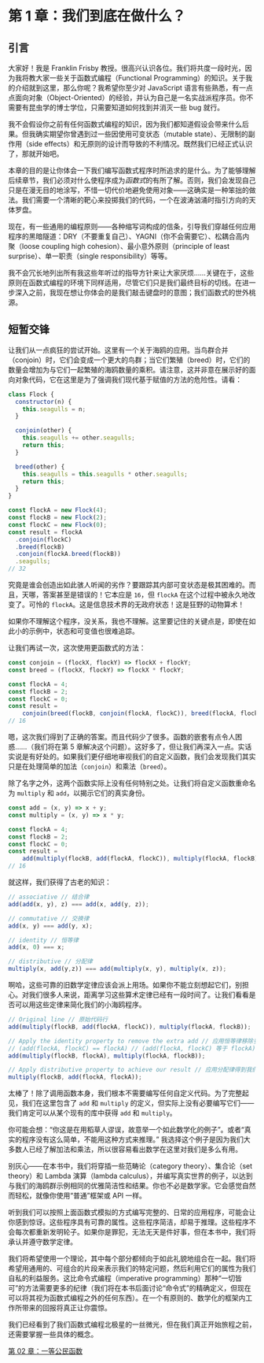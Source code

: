 # 第 1 章：我们到底在做什么？

## 引言

大家好！我是 Franklin Frisby 教授。很高兴认识各位。我们将共度一段时光，因为我将教大家一些关于函数式编程（Functional Programming）的知识。关于我的介绍就到这里，那么你呢？我希望你至少对 JavaScript 语言有些熟悉，有一点点面向对象（Object-Oriented）的经验，并认为自己是一名实战派程序员。你不需要有昆虫学的博士学位，只需要知道如何找到并消灭一些 bug 就行。

我不会假设你之前有任何函数式编程的知识，因为我们都知道假设会带来什么后果。但我确实期望你曾遇到过一些因使用可变状态（mutable state）、无限制的副作用（side effects）和无原则的设计而导致的不利情况。既然我们已经正式认识了，那就开始吧。

本章的目的是让你体会一下我们编写函数式程序时所追求的是什么。为了能够理解后续章节，我们必须对什么使程序成为*函数式*的有所了解。否则，我们会发现自己只是在漫无目的地涂写，不惜一切代价地避免使用对象——这确实是一种笨拙的做法。我们需要一个清晰的靶心来投掷我们的代码，一个在波涛汹涌时指引方向的天体罗盘。

现在，有一些通用的编程原则——各种缩写词构成的信条，引导我们穿越任何应用程序的黑暗隧道：DRY（不要重复自己）、YAGNI（你不会需要它）、松耦合高内聚（loose coupling high cohesion）、最小意外原则（principle of least surprise）、单一职责（single responsibility）等等。


我不会冗长地列出所有我这些年听过的指导方针来让大家厌烦……关键在于，这些原则在函数式编程的环境下同样适用，尽管它们只是我们最终目标的切线。在进一步深入之前，我现在想让你体会的是我们敲击键盘时的意图；我们函数式的世外桃源。

<!--BREAK-->

## 短暂交锋

让我们从一点疯狂的尝试开始。这里有一个关于海鸥的应用。当鸟群合并（conjoin）时，它们会变成一个更大的鸟群；当它们繁殖（breed）时，它们的数量会增加为与它们一起繁殖的海鸥数量的乘积。请注意，这并非意在展示好的面向对象代码，它在这里是为了强调我们现代基于赋值的方法的危险性。请看：

```js
class Flock {
  constructor(n) {
    this.seagulls = n;
  }

  conjoin(other) {
    this.seagulls += other.seagulls;
    return this;
  }

  breed(other) {
    this.seagulls = this.seagulls * other.seagulls;
    return this;
  }
}

const flockA = new Flock(4);
const flockB = new Flock(2);
const flockC = new Flock(0);
const result = flockA
  .conjoin(flockC)
  .breed(flockB)
  .conjoin(flockA.breed(flockB))
  .seagulls;
// 32
```

究竟是谁会创造出如此骇人听闻的劣作？要跟踪其内部可变状态是极其困难的。而且，天哪，答案甚至是错误的！它本应是 `16`，但 `flockA` 在这个过程中被永久地改变了。可怜的 `flockA`。这是信息技术界的无政府状态！这是狂野的动物算术！

如果你不理解这个程序，没关系，我也不理解。这里要记住的关键点是，即使在如此小的示例中，状态和可变值也很难追踪。

让我们再试一次，这次使用更函数式的方法：

```js
const conjoin = (flockX, flockY) => flockX + flockY;
const breed = (flockX, flockY) => flockX * flockY;

const flockA = 4;
const flockB = 2;
const flockC = 0;
const result =
    conjoin(breed(flockB, conjoin(flockA, flockC)), breed(flockA, flockB));
// 16
```

嗯，这次我们得到了正确的答案。而且代码少了很多。函数的嵌套有点令人困惑……（我们将在第 5 章解决这个问题）。这好多了，但让我们再深入一点。实话实说是有好处的。如果我们更仔细地审视我们的自定义函数，我们会发现我们其实只是在处理简单的加法（`conjoin`）和乘法（`breed`）。

除了名字之外，这两个函数实际上没有任何特别之处。让我们将自定义函数重命名为 `multiply` 和 `add`，以揭示它们的真实身份。

```js
const add = (x, y) => x + y;
const multiply = (x, y) => x * y;

const flockA = 4;
const flockB = 2;
const flockC = 0;
const result =
    add(multiply(flockB, add(flockA, flockC)), multiply(flockA, flockB));
// 16
```
就这样，我们获得了古老的知识：

```js
// associative // 结合律
add(add(x, y), z) === add(x, add(y, z));

// commutative // 交换律
add(x, y) === add(y, x);

// identity // 恒等律
add(x, 0) === x;

// distributive // 分配律
multiply(x, add(y,z)) === add(multiply(x, y), multiply(x, z));
```

啊哈，这些可靠的旧数学定律应该会派上用场。如果你不能立刻想起它们，别担心。对我们很多人来说，距离学习这些算术定律已经有一段时间了。让我们看看是否可以用这些定律来简化我们的小海鸥程序。

```js
// Original line // 原始代码行
add(multiply(flockB, add(flockA, flockC)), multiply(flockA, flockB));

// Apply the identity property to remove the extra add // 应用恒等律移除多余的加法
// (add(flockA, flockC) == flockA) // (add(flockA, flockC) 等于 flockA)
add(multiply(flockB, flockA), multiply(flockA, flockB));

// Apply distributive property to achieve our result // 应用分配律得到我们的结果
multiply(flockB, add(flockA, flockA));
```

太棒了！除了调用函数本身，我们根本不需要编写任何自定义代码。为了完整起见，我们在这里包含了 `add` 和 `multiply` 的定义，但实际上没有必要编写它们——我们肯定可以从某个现有的库中获得 `add` 和 `multiply`。

你可能会想：“你这是在用稻草人谬误，故意举一个如此数学化的例子”。或者“真实的程序没有这么简单，不能用这种方式来推理。” 我选择这个例子是因为我们大多数人已经了解加法和乘法，所以很容易看出数学在这里对我们是多么有用。

别灰心——在本书中，我们将穿插一些范畴论（category theory）、集合论（set theory）和 Lambda 演算（lambda calculus），并编写真实世界的例子，以达到与我们的海鸥群示例相同的优雅简洁性和结果。你也不必是数学家。它会感觉自然而轻松，就像你使用“普通”框架或 API 一样。

听到我们可以按照上面函数式模拟的方式编写完整的、日常的应用程序，可能会让你感到惊讶。这些程序具有可靠的属性。这些程序简洁，却易于推理。这些程序不会每次都重新发明轮子。如果你是罪犯，无法无天是件好事，但在本书中，我们将承认并遵守数学定律。

我们将希望使用一个理论，其中每个部分都倾向于如此礼貌地组合在一起。我们将希望用通用的、可组合的片段来表示我们的特定问题，然后利用它们的属性为我们自私的利益服务。这比命令式编程（imperative programming）那种“一切皆可”的方法需要更多的纪律（我们将在本书后面讨论“命令式”的精确定义，但现在可以将其视为函数式编程之外的任何东西）。在一个有原则的、数学化的框架内工作所带来的回报将真正让你震惊。

我们已经看到了我们函数式编程北极星的一丝微光，但在我们真正开始旅程之前，还需要掌握一些具体的概念。

[第 02 章：一等公民函数](ch02-zh.md)